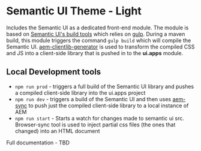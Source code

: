 # Semantic UI Theme - Light

Includes the Semantic UI as a dedicated front-end module. The module is based on [Semantic UI's build tools](https://semantic-ui.com/introduction/build-tools.html) which relies on [gulp](https://gulpjs.com/). During a maven build, this module triggers the command `gulp build` which will compile the Semantic UI. [aem-clientlib-generator](https://www.npmjs.com/package/aem-clientlib-generator) is used to transform the compiled CSS and JS into a client-side library that is pushed in to the **ui.apps** module.


## Local Development tools

* `npm run prod` - triggers a full build of the Semantic UI library and pushes a compiled client-side library into the ui.apps project
* `npm run dev` - triggers a build of the Semantic UI and then uses [aem-sync](https://www.npmjs.com/package/aemsync) to push just the compiled client-side library to a local instance of AEM
* `npm run start` - Starts a watch for changes made to semantic ui src. Browser-sync tool is used to inject partial css files (the ones that changed) into an HTML document

Full documentation - TBD

